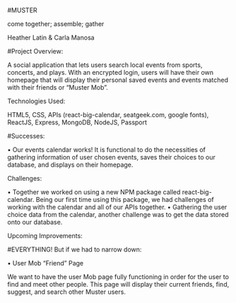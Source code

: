 #MUSTER
 
 come together; assemble; gather

Heather Latin & Carla Manosa


#Project Overview: 

A social application that lets users search local events from sports, concerts, and plays. With an encrypted login, users will have their own homepage that will display their personal saved events and events matched with their friends or “Muster Mob”. 

Technologies Used: 

HTML5, CSS, APIs (react-big-calendar, seatgeek.com, google fonts), ReactJS, Express, MongoDB, NodeJS, Passport

#Successes:

•	Our events calendar works! It is functional to do the necessities of gathering information of user chosen events, saves their choices to our database, and displays on their homepage.

Challenges: 

•	Together we worked on using a new NPM package called react-big-calendar. Being our first time using this package, we had challenges of working with the calendar and all of our APIs together. 
•	Gathering the user choice data from the calendar, another challenge was to get the data stored onto our database. 

Upcoming Improvements: 

#EVERYTHING! But if we had to narrow down: 

•	User Mob “Friend” Page

We want to have the user Mob page fully functioning in order for the user to find and meet other people. This page will display their current friends, find, suggest, and search other Muster users.
